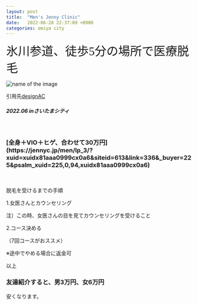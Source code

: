 ```yaml
---
layout: post
title:  "Men's Jenny Clinic"
date:   2022-06-28 22:37:09 +0900
categories: omiya city
---
```



<font size="6" face="ＭＳ ゴシック">氷川参道、徒歩5分の場所で医療脱毛</font>

![name of the image](https://se8move.github.io/blog/img/22736509_s.jpg)

引用先[designAC](https://www.design-ac.net/)


<h5>2022.06 inさいたまシティ</h5><br>




<h3>[全身＋VIO＋ヒゲ、合わせて30万円](https://jennyc.jp/men/lp_3/?xuid=xuidx81aaa0999cx0a6&siteid=613&link=336&_buyer=225&psalm_xuid=225,0,94,xuidx81aaa0999cx0a6)</h3><br>

<p>脱毛を受けるまでの手順</p>
<p>1.女医さんとカウンセリング</p>
<p>注）この時、女医さんの目を見てカウンセリングを受けること</p>
<p>2.コース決める</p>
<p>（7回コースがおススメ）</p>



<p>※途中でやめる場合に返金可</p>



以上  


<h3>友達紹介すると、男3万円、女6万円</h3>
<p>安くなります。</p>


